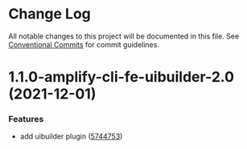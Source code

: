 # Change Log

All notable changes to this project will be documented in this file.
See [Conventional Commits](https://conventionalcommits.org) for commit guidelines.

# 1.1.0-amplify-cli-fe-uibuilder-2.0 (2021-12-01)


### Features

* add uibuilder plugin ([5744753](https://github.com/aws-amplify/amplify-cli/commit/57447539eb87317720ad4508d3470ad7ab79cb0e))

